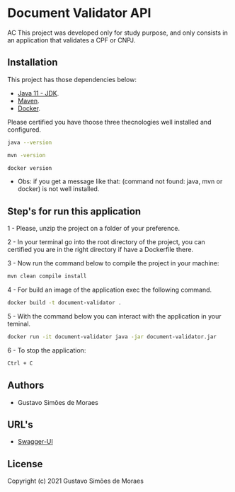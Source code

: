 # Document Validator API
AC
This project was developed only for study purpose, and only consists in an application that validates a CPF or CNPJ.

## Installation
This project has those dependencies below:

- [Java 11 - JDK](https://www.oracle.com/technetwork/java/javase/downloads/index.html).
- [Maven](https://maven.apache.org/).
- [Docker](https://docs.docker.com/install/).

Please certified you have thoose three thecnologies well installed and configured.

```bash
java --version

mvn -version

docker version
```
- Obs: if you get a message like that: (command not found: java, mvn or docker) is not well installed.

## Step's for run this application

1 - Please, unzip the project on a folder of your preference.

2 - In your terminal go into the root directory of the project, you can certified you are in the right directory if have a Dockerfile there.

3 - Now run the command below to compile the project in your machine:

```bash
mvn clean compile install
```
4 - For build an image of the application exec the following command.
```bash
docker build -t document-validator .
```

5 - With the command below you can interact with the application in your teminal.
```bash
docker run -it document-validator java -jar document-validator.jar
```

6 - To stop the application:
```bash
Ctrl + C
```

## Authors
- Gustavo Simões de Moraes

## URL's

- [Swagger-UI](https://localhost:8500)

## License
Copyright (c) 2021 Gustavo Simões de Moraes